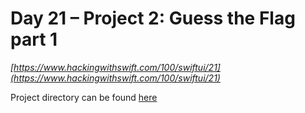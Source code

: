 # Day 21 – Project 2: Guess the Flag part 1

_[https://www.hackingwithswift.com/100/swiftui/21](https://www.hackingwithswift.com/100/swiftui/21)_

Project directory can be found [here](../../projects/GuessTheFlag/)
